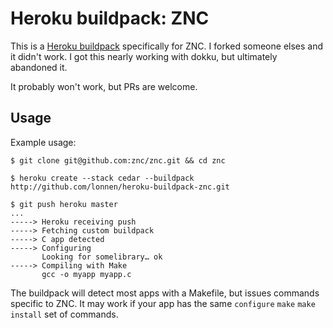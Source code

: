 Heroku buildpack: ZNC
=====================

This is a [Heroku buildpack](http://devcenter.heroku.com/articles/buildpacks) specifically for ZNC.
I forked someone elses and it didn't work. I got this nearly working with dokku, but ultimately abandoned it.

It probably won't work, but PRs are welcome.

Usage
-----

Example usage:

    $ git clone git@github.com:znc/znc.git && cd znc

    $ heroku create --stack cedar --buildpack http://github.com/lonnen/heroku-buildpack-znc.git

    $ git push heroku master
    ...
    -----> Heroku receiving push
    -----> Fetching custom buildpack
    -----> C app detected
    -----> Configuring
           Looking for somelibrary… ok
    -----> Compiling with Make
           gcc -o myapp myapp.c

The buildpack will detect most apps with a Makefile, but issues commands specific to ZNC. It may work if your app has the same `configure` `make` `make install` set of commands.
